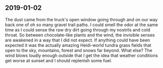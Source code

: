 ## 2019-01-02

The dust came from the truck's open window going through and on our way back one of oh so many gravel trail paths. I could smell the odor at the same time as I could sense the raw dry dirt going through my nostrils and cold throat. So between chocolate-like plants and the wind, the invisible senses are awakened in a way that I did not expect. If anything could have been expected it was the actually amazing Heidi-world tundra grass fields that open to the sky, mountains, forest and snows far beyond. What else? The wind blows loudly enough outside that I get the idea that weather conditions get worse at sunset and I should replenish some fuel.

